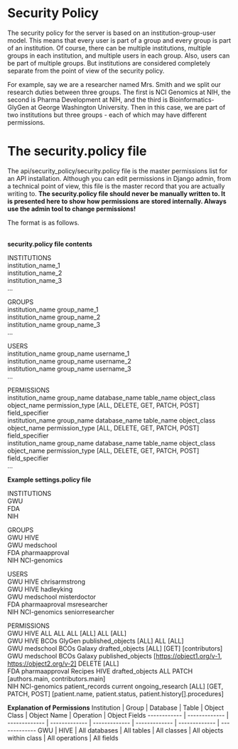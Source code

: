 
# Security Policy

The security policy for the server is based on an institution-group-user model.  This means that every user is part of a group and every group is part of an institution.  Of course, there can be multiple institutions, multiple groups in each institution, and multiple users in each group.  Also, users can be part of multiple groups.  But institutions are considered completely separate from the point of view of the security policy.

For example, say we are a researcher named Mrs. Smith and we split our research duties between three groups.  The first is NCI Genomics at NIH, the second is Pharma Development at NIH, and the third is Bioinformatics-GlyGen at George Washington University.  Then in this case, we are part of two institutions but three groups - each of which may have different permissions.

# The security.policy file

The api/security_policy/security.policy file is the master permissions list for an API installation.  Although you can edit permissions in Django admin, from a technical point of view, this file is the master record that you are actually writing to.  **The security.policy file should never be manually written to.  It is presented here to show how permissions are stored internally.  Always use the admin tool to change permissions!**

The format is as follows.<br/>
<br/>

**security.policy file contents**

INSTITUTIONS<br/>
institution_name_1<br/>
institution_name_2<br/>
institution_name_3<br/>
...<br/>

GROUPS<br/>
institution_name group_name_1<br/>
institution_name group_name_2<br/>
institution_name group_name_3<br/>
...<br/>

USERS<br/>
institution_name group_name username_1<br/>
institution_name group_name username_2<br/>
institution_name group_name username_3<br/>
...<br/>

PERMISSIONS<br/>
institution_name group_name database_name table_name object_class object_name permission_type [ALL, DELETE, GET, PATCH, POST] field_specifier<br/>
institution_name group_name database_name table_name object_class object_name permission_type [ALL, DELETE, GET, PATCH, POST] field_specifier<br/>
institution_name group_name database_name table_name object_class object_name permission_type [ALL, DELETE, GET, PATCH, POST] field_specifier<br/>
...<br/>

**Example settings.policy file**

INSTITUTIONS<br/>
GWU<br/>
FDA<br/>
NIH<br/>

GROUPS<br/>
GWU HIVE<br/>
GWU medschool<br/>
FDA pharmaapproval<br/>
NIH NCI-genomics<br/>

USERS<br/>
GWU HIVE chrisarmstrong<br/>
GWU HIVE hadleyking<br/>
GWU medschool misterdoctor<br/>
FDA pharmaaproval msresearcher<br/>
NIH NCI-genomics seniorresearcher<br/>

PERMISSIONS<br/>
GWU HIVE ALL ALL ALL \[ALL\] ALL [ALL]<br/>
GWU HIVE BCOs GlyGen published_objects [ALL] ALL [ALL]<br/>
GWU medschool BCOs Galaxy drafted_objects [ALL] [GET] [contributors]<br/>
GWU medschool BCOs Galaxy published_objects [https://object1.org/v-1, https://object2.org/v-2] DELETE [ALL]<br/>
FDA pharmaapproval Recipes HIVE drafted_objects ALL PATCH [authors.main, contributors.main]<br/>
NIH NCI-genomics patient_records current ongoing_research [ALL] [GET, PATCH, POST] [patient.name, patient.status, patient.history[].procedures]<br/>

**Explanation of Permissions**
Institution | Group | Database | Table | Object Class | Object Name | Operation | Object Fields
------------ | ------------- | ------------- | ------------- | ------------- | ------------- | ------------- | -------------
GWU | HIVE | All databases | All tables | All classes | All objects within class | All operations | All fields
